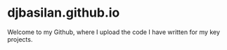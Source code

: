 # djbasilan.github.io
Welcome to my Github, where I upload the code I have written for my key projects.
